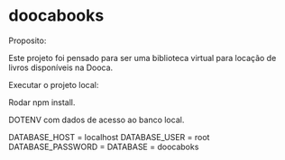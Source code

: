 # doocabooks
Proposito:

Este projeto foi pensado para ser uma biblioteca virtual para locação de livros disponíveis na Dooca.

Executar o projeto local:

Rodar npm install.

DOTENV com dados de acesso ao banco local.

DATABASE_HOST = localhost
DATABASE_USER = root
DATABASE_PASSWORD =
DATABASE = doocaboks
